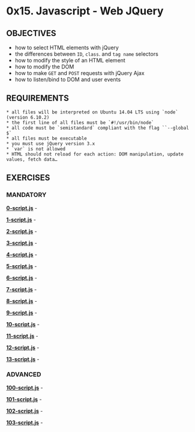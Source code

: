 # 0x15. Javascript - Web JQuery   

## OBJECTIVES   
   * how to select HTML elements with jQuery   
   * the differences between `ID`, `class`. and `tag name` selectors   
   * how to modify the style of an HTML element   
   * how to modify the DOM   
   * how to make `GET` and `POST` requests with jQuery Ajax   
   * how to listen/bind to DOM and user events   

## REQUIREMENTS   
    * all files will be interpreted on Ubuntu 14.04 LTS using `node` (version 6.10.2)   
    * the first line of all files must be `#!/usr/bin/node`   
    * all code must be `semistandard` compliant with the flag ``--global $`   
    * all files must be executable   
    * you must use jQuery version 3.x   
    * `var` is not allowed   
    * HTML should not reload for each action: DOM manipulation, update values, fetch data…   

## EXERCISES   

### MANDATORY   

**[0-script.js](0-script.js)** - 

**[1-script.js](1-script.js)** -  

**[2-script.js](2-script.js)** - 

**[3-script.js](3-script.js)** -  

**[4-script.js](4-script.js)** - 

**[5-script.js](5-script.js)** -  

**[6-script.js](6-script.js)** - 

**[7-script.js](7-script.js)** -  

**[8-script.js](8-script.js)** - 

**[9-script.js](9-script.js)** -  

**[10-script.js](10-script.js)** - 

**[11-script.js](11-script.js)** -  

**[12-script.js](12-script.js)** - 

**[13-script.js](13-script.js)** -  

### ADVANCED   

**[100-script.js](100-script.js)** - 

**[101-script.js](101-script.js)** -  

**[102-script.js](102-script.js)** - 

**[103-script.js](103-script.js)** -  